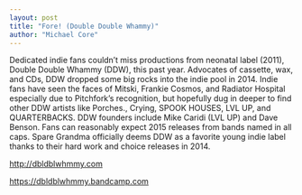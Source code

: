 ```yaml
---
layout: post
title: "Fore! (Double Double Whammy)"
author: "Michael Core"
---
```



Dedicated indie fans couldn’t miss productions from neonatal label (2011), Double Double Whammy (DDW), this past year. Advocates of cassette, wax, and CDs, DDW dropped some big rocks into the indie pool in 2014. Indie fans have seen the faces of Mitski, Frankie Cosmos, and Radiator Hospital especially due to Pitchfork’s recognition, but hopefully dug in deeper to find other DDW artists like Porches., Crying, SPOOK HOUSES, LVL UP, and QUARTERBACKS. DDW founders include Mike Caridi (LVL UP) and Dave Benson. Fans can reasonably expect 2015 releases from bands named in all caps. Spare Grandma officially deems DDW as a favorite young indie label thanks to their hard work and choice releases in 2014.

<a href="http://dbldblwhmmy.com" target="_blank">http://dbldblwhmmy.com</a>

<a href="https://dbldblwhmmy.bandcamp.com" target="_blank">https://dbldblwhmmy.bandcamp.com</a>